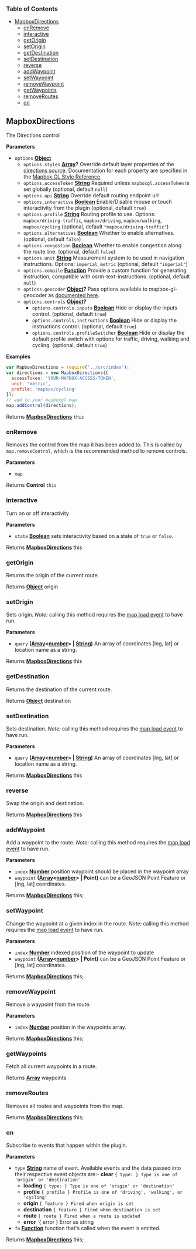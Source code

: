 <!-- Generated by documentation.js. Update this documentation by updating the source code. -->

### Table of Contents

-   [MapboxDirections](#mapboxdirections)
    -   [onRemove](#onremove)
    -   [interactive](#interactive)
    -   [getOrigin](#getorigin)
    -   [setOrigin](#setorigin)
    -   [getDestination](#getdestination)
    -   [setDestination](#setdestination)
    -   [reverse](#reverse)
    -   [addWaypoint](#addwaypoint)
    -   [setWaypoint](#setwaypoint)
    -   [removeWaypoint](#removewaypoint)
    -   [getWaypoints](#getwaypoints)
    -   [removeRoutes](#removeroutes)
    -   [on](#on)

## MapboxDirections

The Directions control

**Parameters**

-   `options` **[Object](https://developer.mozilla.org/en-US/docs/Web/JavaScript/Reference/Global_Objects/Object)** 
    -   `options.styles` **[Array](https://developer.mozilla.org/en-US/docs/Web/JavaScript/Reference/Global_Objects/Array)?** Override default layer properties of the [directions source](https://github.com/mapbox/mapbox-gl-directions/blob/master/src/directions_style.js). Documentation for each property are specified in the [Mapbox GL Style Reference](https://www.mapbox.com/mapbox-gl-style-spec/).
    -   `options.accessToken` **[String](https://developer.mozilla.org/en-US/docs/Web/JavaScript/Reference/Global_Objects/String)** Required unless `mapboxgl.accessToken` is set globally (optional, default `null`)
    -   `options.api` **[String](https://developer.mozilla.org/en-US/docs/Web/JavaScript/Reference/Global_Objects/String)** Override default routing endpoint url
    -   `options.interactive` **[Boolean](https://developer.mozilla.org/en-US/docs/Web/JavaScript/Reference/Global_Objects/Boolean)** Enable/Disable mouse or touch interactivity from the plugin (optional, default `true`)
    -   `options.profile` **[String](https://developer.mozilla.org/en-US/docs/Web/JavaScript/Reference/Global_Objects/String)** Routing profile to use. Options: `mapbox/driving-traffic`, `mapbox/driving`, `mapbox/walking`, `mapbox/cycling` (optional, default `"mapbox/driving-traffic"`)
    -   `options.alternatives` **[Boolean](https://developer.mozilla.org/en-US/docs/Web/JavaScript/Reference/Global_Objects/Boolean)** Whether to enable alternatives. (optional, default `false`)
    -   `options.congestion` **[Boolean](https://developer.mozilla.org/en-US/docs/Web/JavaScript/Reference/Global_Objects/Boolean)** Whether to enable congestion along the route line. (optional, default `false`)
    -   `options.unit` **[String](https://developer.mozilla.org/en-US/docs/Web/JavaScript/Reference/Global_Objects/String)** Measurement system to be used in navigation instructions. Options: `imperial`, `metric` (optional, default `"imperial"`)
    -   `options.compile` **[Function](https://developer.mozilla.org/en-US/docs/Web/JavaScript/Reference/Statements/function)** Provide a custom function for generating instruction, compatible with osrm-text-instructions. (optional, default `null`)
    -   `options.geocoder` **[Object](https://developer.mozilla.org/en-US/docs/Web/JavaScript/Reference/Global_Objects/Object)?** Pass options available to mapbox-gl-geocoder as [documented here](https://github.com/mapbox/mapbox-gl-geocoder/blob/master/API.md#mapboxglgeocoder).
    -   `options.controls` **[Object](https://developer.mozilla.org/en-US/docs/Web/JavaScript/Reference/Global_Objects/Object)?** 
        -   `options.controls.inputs` **[Boolean](https://developer.mozilla.org/en-US/docs/Web/JavaScript/Reference/Global_Objects/Boolean)** Hide or display the inputs control. (optional, default `true`)
        -   `options.controls.instructions` **[Boolean](https://developer.mozilla.org/en-US/docs/Web/JavaScript/Reference/Global_Objects/Boolean)** Hide or display the instructions control. (optional, default `true`)
        -   `options.controls.profileSwitcher` **[Boolean](https://developer.mozilla.org/en-US/docs/Web/JavaScript/Reference/Global_Objects/Boolean)** Hide or display the default profile switch with options for traffic, driving, walking and cycling. (optional, default `true`)

**Examples**

```javascript
var MapboxDirections = require('../src/index');
var directions = new MapboxDirections({
  accessToken: 'YOUR-MAPBOX-ACCESS-TOKEN',
  unit: 'metric',
  profile: 'mapbox/cycling'
});
// add to your mapboxgl map
map.addControl(directions);
```

Returns **[MapboxDirections](#mapboxdirections)** `this`

### onRemove

Removes the control from the map it has been added to. This is called by `map.removeControl`,
which is the recommended method to remove controls.

**Parameters**

-   `map`  

Returns **Control** `this`

### interactive

Turn on or off interactivity

**Parameters**

-   `state` **[Boolean](https://developer.mozilla.org/en-US/docs/Web/JavaScript/Reference/Global_Objects/Boolean)** sets interactivity based on a state of `true` or `false`.

Returns **[MapboxDirections](#mapboxdirections)** this

### getOrigin

Returns the origin of the current route.

Returns **[Object](https://developer.mozilla.org/en-US/docs/Web/JavaScript/Reference/Global_Objects/Object)** origin

### setOrigin

Sets origin. _Note:_ calling this method requires the [map load event](https://www.mapbox.com/mapbox-gl-js/api/#Map.load)
to have run.

**Parameters**

-   `query` **([Array](https://developer.mozilla.org/en-US/docs/Web/JavaScript/Reference/Global_Objects/Array)&lt;[number](https://developer.mozilla.org/en-US/docs/Web/JavaScript/Reference/Global_Objects/Number)> | [String](https://developer.mozilla.org/en-US/docs/Web/JavaScript/Reference/Global_Objects/String))** An array of coordinates [lng, lat] or location name as a string.

Returns **[MapboxDirections](#mapboxdirections)** this

### getDestination

Returns the destination of the current route.

Returns **[Object](https://developer.mozilla.org/en-US/docs/Web/JavaScript/Reference/Global_Objects/Object)** destination

### setDestination

Sets destination. _Note:_ calling this method requires the [map load event](https://www.mapbox.com/mapbox-gl-js/api/#Map.load)
to have run.

**Parameters**

-   `query` **([Array](https://developer.mozilla.org/en-US/docs/Web/JavaScript/Reference/Global_Objects/Array)&lt;[number](https://developer.mozilla.org/en-US/docs/Web/JavaScript/Reference/Global_Objects/Number)> | [String](https://developer.mozilla.org/en-US/docs/Web/JavaScript/Reference/Global_Objects/String))** An array of coordinates [lng, lat] or location name as a string.

Returns **[MapboxDirections](#mapboxdirections)** this

### reverse

Swap the origin and destination.

Returns **[MapboxDirections](#mapboxdirections)** this

### addWaypoint

Add a waypoint to the route. _Note:_ calling this method requires the
[map load event](https://www.mapbox.com/mapbox-gl-js/api/#Map.load) to have run.

**Parameters**

-   `index` **[Number](https://developer.mozilla.org/en-US/docs/Web/JavaScript/Reference/Global_Objects/Number)** position waypoint should be placed in the waypoint array
-   `waypoint` **([Array](https://developer.mozilla.org/en-US/docs/Web/JavaScript/Reference/Global_Objects/Array)&lt;[number](https://developer.mozilla.org/en-US/docs/Web/JavaScript/Reference/Global_Objects/Number)> | Point)** can be a GeoJSON Point Feature or [lng, lat] coordinates.

Returns **[MapboxDirections](#mapboxdirections)** this;

### setWaypoint

Change the waypoint at a given index in the route. _Note:_ calling this
method requires the [map load event](https://www.mapbox.com/mapbox-gl-js/api/#Map.load)
to have run.

**Parameters**

-   `index` **[Number](https://developer.mozilla.org/en-US/docs/Web/JavaScript/Reference/Global_Objects/Number)** indexed position of the waypoint to update
-   `waypoint` **([Array](https://developer.mozilla.org/en-US/docs/Web/JavaScript/Reference/Global_Objects/Array)&lt;[number](https://developer.mozilla.org/en-US/docs/Web/JavaScript/Reference/Global_Objects/Number)> | Point)** can be a GeoJSON Point Feature or [lng, lat] coordinates.

Returns **[MapboxDirections](#mapboxdirections)** this;

### removeWaypoint

Remove a waypoint from the route.

**Parameters**

-   `index` **[Number](https://developer.mozilla.org/en-US/docs/Web/JavaScript/Reference/Global_Objects/Number)** position in the waypoints array.

Returns **[MapboxDirections](#mapboxdirections)** this;

### getWaypoints

Fetch all current waypoints in a route.

Returns **[Array](https://developer.mozilla.org/en-US/docs/Web/JavaScript/Reference/Global_Objects/Array)** waypoints

### removeRoutes

Removes all routes and waypoints from the map.

Returns **[MapboxDirections](#mapboxdirections)** this;

### on

Subscribe to events that happen within the plugin.

**Parameters**

-   `type` **[String](https://developer.mozilla.org/en-US/docs/Web/JavaScript/Reference/Global_Objects/String)** name of event. Available events and the data passed into their respective event objects are:-   **clear** `{ type: } Type is one of 'origin' or 'destination'`
    -   **loading** `{ type: } Type is one of 'origin' or 'destination'`
    -   **profile** `{ profile } Profile is one of 'driving', 'walking', or 'cycling'`
    -   **origin** `{ feature } Fired when origin is set`
    -   **destination** `{ feature } Fired when destination is set`
    -   **route** `{ route } Fired when a route is updated`
    -   **error** \`{ error } Error as string
-   `fn` **[Function](https://developer.mozilla.org/en-US/docs/Web/JavaScript/Reference/Statements/function)** function that's called when the event is emitted.

Returns **[MapboxDirections](#mapboxdirections)** this;
